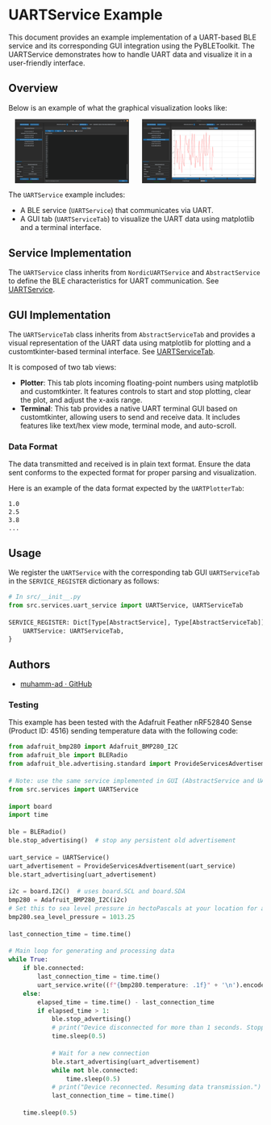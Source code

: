 # UARTService Example

This document provides an example implementation of a UART-based BLE service and its corresponding GUI integration using the PyBLEToolkit. The UARTService demonstrates how to handle UART data and visualize it in a user-friendly interface.

## Overview

Below is an example of what the graphical visualization looks like:

<div style="display: flex; justify-content: space-around;">
    <img src="uart_service_example_terminal.png" alt="Terminal" width="45%" />
    <img src="uart_service_example_plotter.png" alt="Plotter" width="45%" />
</div>

The `UARTService` example includes:
- A BLE service (`UARTService`) that communicates via UART.
- A GUI tab (`UARTServiceTab`) to visualize the UART data using matplotlib and a terminal interface.

## Service Implementation

The `UARTService` class inherits from `NordicUARTService` and `AbstractService` to define the BLE characteristics for UART communication. See [UARTService](../../src/exemples/ble_uart_service.py).

## GUI Implementation

The `UARTServiceTab` class inherits from `AbstractServiceTab` and provides a visual representation of the UART data using matplotlib for plotting and a customtkinter-based terminal interface. See [UARTServiceTab](../../src/services/uart_service.py).

It is composed of two tab views:
- **Plotter**: This tab plots incoming floating-point numbers using matplotlib and customtkinter. It features controls to start and stop plotting, clear the plot, and adjust the x-axis range.
- **Terminal**: This tab provides a native UART terminal GUI based on customtkinter, allowing users to send and receive data. It includes features like text/hex view mode, terminal mode, and auto-scroll.

### Data Format

The data transmitted and received is in plain text format. Ensure the data sent conforms to the expected format for proper parsing and visualization.

Here is an example of the data format expected by the `UARTPlotterTab`:

```plaintext
1.0
2.5
3.8
...
```

## Usage

We register the `UARTService` with the corresponding tab GUI `UARTServiceTab` in the `SERVICE_REGISTER` dictionary as follows:

```python
# In src/__init__.py
from src.services.uart_service import UARTService, UARTServiceTab

SERVICE_REGISTER: Dict[Type[AbstractService], Type[AbstractServiceTab]] = {
    UARTService: UARTServiceTab,
}
```

## Authors

- [muhamm-ad · GitHub](https://github.com/muhamm-ad)

### Testing

This example has been tested with the Adafruit Feather nRF52840 Sense (Product ID: 4516) sending temperature data with the following code:

```python
from adafruit_bmp280 import Adafruit_BMP280_I2C
from adafruit_ble import BLERadio
from adafruit_ble.advertising.standard import ProvideServicesAdvertisement

# Note: use the same service implemented in GUI (AbstractService and UARTService)
from src.services import UARTService

import board
import time

ble = BLERadio()
ble.stop_advertising()  # stop any persistent old advertisement

uart_service = UARTService()
uart_advertisement = ProvideServicesAdvertisement(uart_service)
ble.start_advertising(uart_advertisement)

i2c = board.I2C()  # uses board.SCL and board.SDA
bmp280 = Adafruit_BMP280_I2C(i2c)
# Set this to sea level pressure in hectoPascals at your location for accurate altitude reading.
bmp280.sea_level_pressure = 1013.25

last_connection_time = time.time()

# Main loop for generating and processing data
while True:
    if ble.connected:
        last_connection_time = time.time()
        uart_service.write((f"{bmp280.temperature: .1f}" + '\n').encode())
    else:
        elapsed_time = time.time() - last_connection_time
        if elapsed_time > 1:
            ble.stop_advertising()
            # print("Device disconnected for more than 1 seconds. Stopping advertisement.")
            time.sleep(0.5)

            # Wait for a new connection
            ble.start_advertising(uart_advertisement)
            while not ble.connected:
                time.sleep(0.5)
            # print("Device reconnected. Resuming data transmission.")
            last_connection_time = time.time()

    time.sleep(0.5)
```